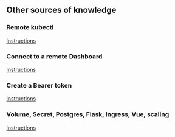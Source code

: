 ## Other sources of knowledge

### Remote kubectl

[Instructions](RemoteKubectl)

### Connect to a remote Dashboard

[Instructions](RemoteKubernetesDashboard)

### Create a Bearer token

[Instructions](DashboardDocs/UserGuide/AccessControl/README.md)

### Volume, Secret, Postgres, Flask, Ingress, Vue, scaling

[Instructions](RunningFlaskOnKubernetes)

